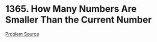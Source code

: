# 1365. How Many Numbers Are Smaller Than the Current Number
[Problem Source](https://leetcode.com/problems/how-many-numbers-are-smaller-than-the-current-number/description/)


  
  

